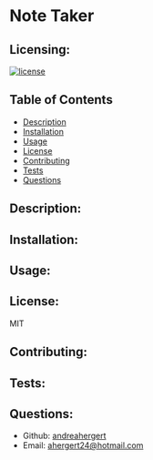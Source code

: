 # Note Taker

## Licensing:
[![license](https://img.shields.io/badge/license-MIT-blue)](https://shields.io)

## Table of Contents 
- [Description](#description)
- [Installation](#installation)
- [Usage](#usage)
- [License](#license)
- [Contributing](#contributing)
- [Tests](#tests)
- [Questions](#questions)

## Description:


## Installation:


## Usage:


## License:
MIT

## Contributing:


## Tests:


## Questions:
- Github: [andreahergert](https://github.com/andreahergert)
- Email: ahergert24@hotmail.com 